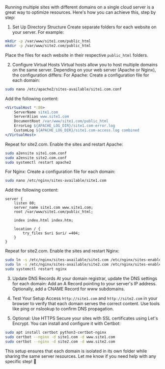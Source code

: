 Running multiple sites with different domains on a single cloud server is a great way to optimize resources. Here's how you can achieve this, step by step:

1. Set Up Directory Structure
Create separate folders for each website on your server. For example:
```bash
mkdir -p /var/www/site1.com/public_html
mkdir -p /var/www/site2.com/public_html
```
Place the files for each website in their respective ``public_html`` folders.

2. Configure Virtual Hosts
Virtual hosts allow you to host multiple domains on the same server. Depending on your web server (Apache or Nginx), the configuration differs:
For Apache:
Create a configuration file for each domain:
```bash
sudo nano /etc/apache2/sites-available/site1.com.conf
```
Add the following content:
```apache
<VirtualHost *:80>
    ServerName site1.com
    ServerAlias www.site1.com
    DocumentRoot /var/www/site1.com/public_html
    ErrorLog ${APACHE_LOG_DIR}/site1.com-error.log
    CustomLog ${APACHE_LOG_DIR}/site1.com-access.log combined
</VirtualHost>
```
Repeat for site2.com.
Enable the sites and restart Apache:
```bash
sudo a2ensite site1.com.conf
sudo a2ensite site2.com.conf
sudo systemctl restart apache2
```
For Nginx:
Create a configuration file for each domain:
```bash
sudo nano /etc/nginx/sites-available/site1.com
```
Add the following content:
```nginx
server {
    listen 80;
    server_name site1.com www.site1.com;
    root /var/www/site1.com/public_html;

    index index.html index.htm;

    location / {
        try_files $uri $uri/ =404;
    }
}
```
Repeat for site2.com.
Enable the sites and restart Nginx:
```bash
sudo ln -s /etc/nginx/sites-available/site1.com /etc/nginx/sites-enabled/
sudo ln -s /etc/nginx/sites-available/site2.com /etc/nginx/sites-enabled/
sudo systemctl restart nginx
```

3. Update DNS Records
At your domain registrar, update the DNS settings for each domain:
Add an A Record pointing to your server's IP address.
Optionally, add a CNAME Record for www subdomains.

5. Test Your Setup
Access ``http://site1.com`` and ``http://site2.com`` in your browser to verify that each domain serves the correct content.
Use tools like ping or nslookup to confirm DNS propagation.

7. Optional: Use HTTPS
Secure your sites with SSL certificates using Let's Encrypt. You can install and configure it with Certbot:
```bash
sudo apt install certbot python3-certbot-nginx
sudo certbot --nginx -d site1.com -d www.site1.com
sudo certbot --nginx -d site2.com -d www.site2.com
```
This setup ensures that each domain is isolated in its own folder while sharing the same server resources. Let me know if you need help with any specific step! 🚀

